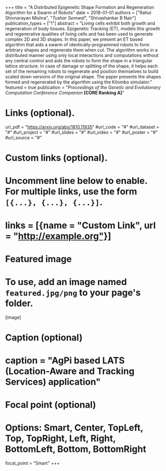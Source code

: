 +++
title = "A Distributed Epigenetic Shape Formation and Regeneration Algorithm for a Swarm of Robots"
date = 2018-01-01
authors = ["Rahul Shivnarayan Mishra", "*Tushar Semwal*", "Shivashankar B Nair"]
publication_types = ["1"]
abstract = "Living cells exhibit both growth and regeneration of body tissues. Epigenetic Tracking (ET), models this growth and regenerative qualities of living cells and has been used to generate complex 2D and 3D shapes. In this paper, we present an ET based algorithm that aids a swarm of identically-programmed robots to form arbitrary shapes and regenerate them when cut. The algorithm works in a distributed manner using only local interactions and computations without any central control and aids the robots to form the shape in a triangular lattice structure. In case of damage or splitting of the shape, it helps each set of the remaining robots to regenerate and position themselves to build scaled down versions of the original shape. The paper presents the shapes formed and regenerated by the algorithm using the Kilombo simulator."
featured = true
publication = "*Proceedings of the Genetic and Evolutionary Computation Conference Companion* **[CORE Ranking A]**"
# Links (optional).
url_pdf = "https://arxiv.org/abs/1810.11935"
#url_code = "#"
#url_dataset = "#"
#url_project = "#"
#url_slides = "#"
#url_video = "#"
#url_poster = "#"
#url_source = "#"

# Custom links (optional).
#   Uncomment line below to enable. For multiple links, use the form `[{...}, {...}, {...}]`.
# links = [{name = "Custom Link", url = "http://example.org"}]

# Featured image
# To use, add an image named `featured.jpg/png` to your page's folder. 
[image]
  # Caption (optional)
  # caption = "AgPi based LATS (Location-Aware and Tracking Services) application"

  # Focal point (optional)
  # Options: Smart, Center, TopLeft, Top, TopRight, Left, Right, BottomLeft, Bottom, BottomRight
  focal_point = "Smart"
+++

